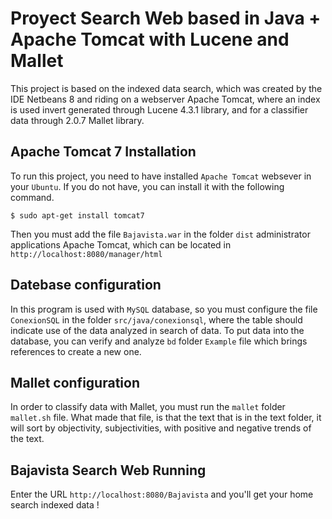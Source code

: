 Proyect Search Web based in Java + Apache Tomcat with Lucene and Mallet
=====
This project is based on the indexed data search, which was created by the IDE Netbeans 8 and riding on a webserver Apache Tomcat, where an index is used invert generated through Lucene 4.3.1 library, and for a classifier data through 2.0.7 Mallet library.

Apache Tomcat 7 Installation
------------------
To run this project, you need to have installed `Apache Tomcat` websever in your `Ubuntu`. If you do not have, you can install it with the following command.

   	$ sudo apt-get install tomcat7
  
Then you must add the file `Bajavista.war` in the folder `dist` administrator applications Apache Tomcat, which can be located in `http://localhost:8080/manager/html`  


Datebase configuration
------------------
In this program is used with `MySQL` database, so you must configure the file `ConexionSQL` in the folder `src/java/conexionsql`, where the table should indicate use of the data analyzed in search of data. To put data into the database, you can verify and analyze `bd` folder `Example` file which brings references to create a new one.

Mallet configuration
------------------
In order to classify data with Mallet, you must run the `mallet` folder `mallet.sh` file. What made ​​that file, is that the text that is in the text folder, it will sort by objectivity, subjectivities, with positive and negative trends of the text.

Bajavista Search Web Running
------------------
Enter the URL `http://localhost:8080/Bajavista` and you'll get your home search indexed data !
